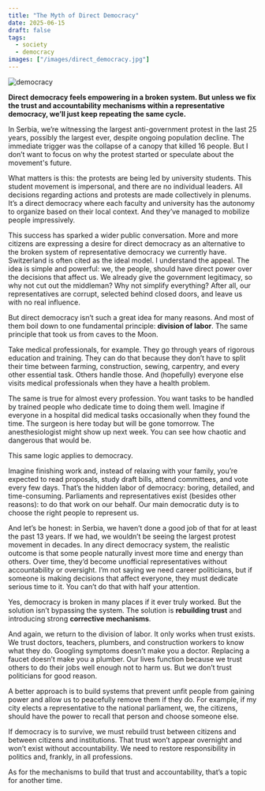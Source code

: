 ```yaml
---
title: "The Myth of Direct Democracy"
date: 2025-06-15
draft: false
tags:
  - society
  - democracy
images: ["/images/direct_democracy.jpg"]
---
```


![democracy](/images/direct_democracy.jpg)

**Direct democracy feels empowering in a broken system. But unless we fix the trust and accountability mechanisms within a representative democracy, we’ll just keep repeating the same cycle.**

In Serbia, we’re witnessing the largest anti-government protest in the last 25 years, possibly the largest ever, despite ongoing population decline. The immediate trigger was the collapse of a canopy that killed 16 people. But I don’t want to focus on why the protest started or speculate about the movement's future.

What matters is this: the protests are being led by university students. This student movement is impersonal, and there are no individual leaders. All decisions regarding actions and protests are made collectively in plenums. It’s a direct democracy where each faculty and university has the autonomy to organize based on their local context. And they’ve managed to mobilize people impressively.

This success has sparked a wider public conversation. More and more citizens are expressing a desire for direct democracy as an alternative to the broken system of representative democracy we currently have. Switzerland is often cited as the ideal model. I understand the appeal. The idea is simple and powerful: we, the people, should have direct power over the decisions that affect us. We already give the government legitimacy, so why not cut out the middleman? Why not simplify everything? After all, our representatives are corrupt, selected behind closed doors, and leave us with no real influence.

But direct democracy isn’t such a great idea for many reasons. And most of them boil down to one fundamental principle: **division of labor**. The same principle that took us from caves to the Moon.

Take medical professionals, for example. They go through years of rigorous education and training. They can do that because they don’t have to split their time between farming, construction, sewing, carpentry, and every other essential task. Others handle those. And (hopefully) everyone else visits medical professionals when they have a health problem.

The same is true for almost every profession. You want tasks to be handled by trained people who dedicate time to doing them well. Imagine if everyone in a hospital did medical tasks occasionally when they found the time. The surgeon is here today but will be gone tomorrow. The anesthesiologist might show up next week. You can see how chaotic and dangerous that would be.

This same logic applies to democracy.

Imagine finishing work and, instead of relaxing with your family, you’re expected to read proposals, study draft bills, attend committees, and vote every few days. That’s the hidden labor of democracy: boring, detailed, and time-consuming. Parliaments and representatives exist (besides other reasons): to do that work on our behalf. Our main democratic duty is to choose the right people to represent us.

And let’s be honest: in Serbia, we haven’t done a good job of that for at least the past 13 years. If we had, we wouldn’t be seeing the largest protest movement in decades. In any direct democracy system, the realistic outcome is that some people naturally invest more time and energy than others. Over time, they’d become unofficial representatives without accountability or oversight. I’m not saying we need career politicians, but if someone is making decisions that affect everyone, they must dedicate serious time to it. You can’t do that with half your attention.

Yes, democracy is broken in many places if it ever truly worked. But the solution isn’t bypassing the system. The solution is **rebuilding trust** and introducing strong **corrective mechanisms**.

And again, we return to the division of labor. It only works when trust exists. We trust doctors, teachers, plumbers, and construction workers to know what they do. Googling symptoms doesn’t make you a doctor. Replacing a faucet doesn’t make you a plumber. Our lives function because we trust others to do their jobs well enough not to harm us. But we don’t trust politicians for good reason.

A better approach is to build systems that prevent unfit people from gaining power and allow us to peacefully remove them if they do. For example, if my city elects a representative to the national parliament, we, the citizens, should have the power to recall that person and choose someone else.

If democracy is to survive, we must rebuild trust between citizens and between citizens and institutions. That trust won’t appear overnight and won’t exist without accountability. We need to restore responsibility in politics and, frankly, in all professions.

As for the mechanisms to build that trust and accountability, that’s a topic for another time.
